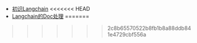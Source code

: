 - [初识Langchain](otherDocuments/初入Langchain.md)
<<<<<<< HEAD
- [Langchain的Doc处理](otherDocuments/langchain对doc的处理.md)
=======
>>>>>>> 2c8b65570522b8fb1b8a88ddb841e4729cbf556a
